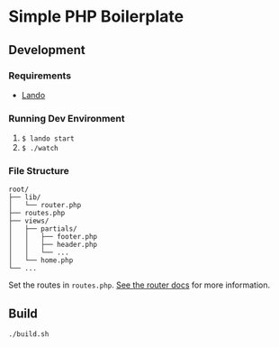 # Simple PHP Boilerplate

## Development

### Requirements

* [Lando](https://lando.dev/)

### Running Dev Environment

1. `$ lando start`
2. `$ ./watch`

### File Structure

```
root/
├── lib/
│   └── router.php
├── routes.php
├── views/
│   ├── partials/
│   │   ├── footer.php
│   │   ├── header.php
│   │   └── ...
│   └── home.php
└── ...
```

Set the routes in `routes.php`. [See the router docs](https://phprouter.com) for more information.

## Build

``` sh
./build.sh
```
